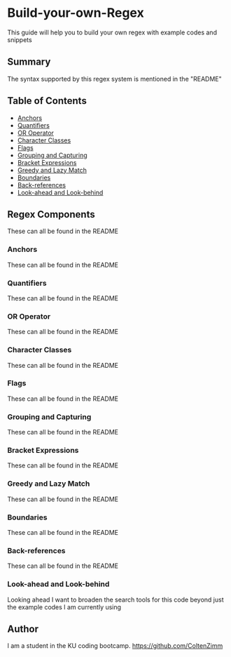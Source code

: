 # Build-your-own-Regex

This guide will help you to build your own regex with example codes and snippets

## Summary

The syntax supported by this regex system is mentioned in the "README"

## Table of Contents

- [Anchors](#anchors)
- [Quantifiers](#quantifiers)
- [OR Operator](#or-operator)
- [Character Classes](#character-classes)
- [Flags](#flags)
- [Grouping and Capturing](#grouping-and-capturing)
- [Bracket Expressions](#bracket-expressions)
- [Greedy and Lazy Match](#greedy-and-lazy-match)
- [Boundaries](#boundaries)
- [Back-references](#back-references)
- [Look-ahead and Look-behind](#look-ahead-and-look-behind)

## Regex Components
These can all be found in the README
### Anchors
These can all be found in the README
### Quantifiers
These can all be found in the README
### OR Operator
These can all be found in the README
### Character Classes
These can all be found in the README
### Flags
These can all be found in the README
### Grouping and Capturing
These can all be found in the README
### Bracket Expressions
These can all be found in the README
### Greedy and Lazy Match
These can all be found in the README
### Boundaries
These can all be found in the README
### Back-references
These can all be found in the README
### Look-ahead and Look-behind
Looking ahead I want to broaden the search tools for this code beyond just the example codes I am currently using
## Author

I am a student in the KU coding bootcamp. 
https://github.com/ColtenZimm